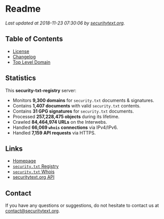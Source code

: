 # Readme

_Last updated at 2018-11-23 07:30:06 by [securitytext.org](https://securitytext.org)._

## Table of Contents

* [License](LICENSE.md)
* [Changelog](CHANGELOG.md)
* [Top Level Domain](TLD.md)

## Statistics

This **security-txt-registry** server:

* Monitors **9,300 domains** for `security.txt` documents & signatures.
* Contains **1,407 documents** with valid `security.txt` contents.
* Contains **31 GPG signatures** for `security.txt` documents.
* Processed **257,228,475 objects** during its lifetime.
* Crawled **84,464,974 URLs** on the Interwebs.
* Handled **66,069 `whois` connections** via IPv4/IPv6.
* Handled **7,159 API requests** via HTTPS.

## Links

* [Homepage](https://securitytext.org)
* [`security.txt` Registry](https://registry.securitytext.org)
* [`security.txt` Whois](https://whois.securitytext.org)
* [securitytext.org API](https://api.securitytext.org)

## Contact

If you have any questions or suggestions, do not hesitate to contact us at contact@securitytext.org.
